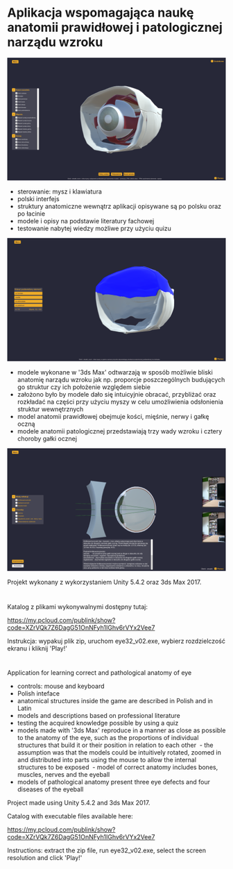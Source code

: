 # Aplikacja wspomagająca naukę anatomii prawidłowej i patologicznej narządu wzroku

![alt text](screenshots/fig1.png "Anathomy")

 - sterowanie: mysz i klawiatura 
 - polski interfejs 
 - struktury anatomiczne wewnątrz aplikacji opisywane są po polsku oraz po łacinie 
 - modele i opisy na podstawie literatury fachowej
 - testowanie nabytej wiedzy możliwe przy użyciu quizu
 
![alt text](screenshots/fig3.png "Quiz") 

 - modele wykonane w '3ds Max' odtwarzają w sposób możliwie bliski anatomię narządu wzroku jak np. proporcje poszczególnych budujących go struktur czy ich położenie względem siebie
 - założono było by modele dało się intuicyjnie obracać, przybliżać oraz rozkładać na części przy użyciu myszy w celu umożliwienia odsłonienia struktur wewnętrznych
 - model anatomii prawidłowej obejmuje kości, mięśnie, nerwy i gałkę oczną 
 - modele anatomii patologicznej przedstawiają trzy wady wzroku i cztery choroby gałki ocznej

![alt text](screenshots/fig4.png "Disorders") 

Projekt wykonany z wykorzystaniem Unity 5.4.2 oraz 3ds Max 2017.

#
Katalog z plikami wykonywalnymi dostępny tutaj: 

https://my.pcloud.com/publink/show?code=XZrVQk7Z6DagG51OnNFyh1IGhv6rVYx2Vee7

Instrukcja: wypakuj plik zip, uruchom eye32_v02.exe, wybierz rozdzielczość ekranu i kliknij 'Play!' 


#
Application for learning correct and pathological anatomy of eye

 - controls: mouse and keyboard
 - Polish inteface
 - anatomical structures inside the game are described in Polish and in Latin
 - models and descriptions based on professional literature
 - testing the acquired knowledge possible by using a quiz
 - models made with '3ds Max' reproduce in a manner as close as possible to the anatomy of the eye, such as the proportions of individual structures that build it or their position in relation to each other
 - the assumption was that the models could be intuitively rotated, zoomed in and distributed into parts using the mouse to allow the internal structures to be exposed
 - model of correct anatomy includes bones, muscles, nerves and the eyeball 
 - models of pathological anatomy present three eye defects and four diseases of the eyeball

Project made using Unity 5.4.2 and 3ds Max 2017.

Catalog with executable files available here:

https://my.pcloud.com/publink/show?code=XZrVQk7Z6DagG51OnNFyh1IGhv6rVYx2Vee7

Instructions: extract the zip file, run eye32_v02.exe, select the screen resolution and click 'Play!'